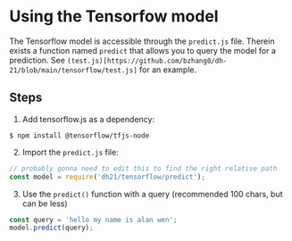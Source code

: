 # Using the Tensorfow model
The Tensorflow model is accessible through the `predict.js` file. Therein exists a function named `predict` that allows you to query the model for a prediction. See `(test.js)[https://github.com/bzhang0/dh-21/blob/main/tensorflow/test.js]` for an example.

## Steps
1. Add tensorflow.js as a dependency: 
```
$ npm install @tensorflow/tfjs-node
```
2. Import the `predict.js` file:
```js
// probably gonna need to edit this to find the right relative path
const model = require('dh21/tensorflow/predict');
```
3. Use the `predict()` function with a query (recommended 100 chars, but can be less)
```js
const query = 'hello my name is alan wen';
model.predict(query);
```
